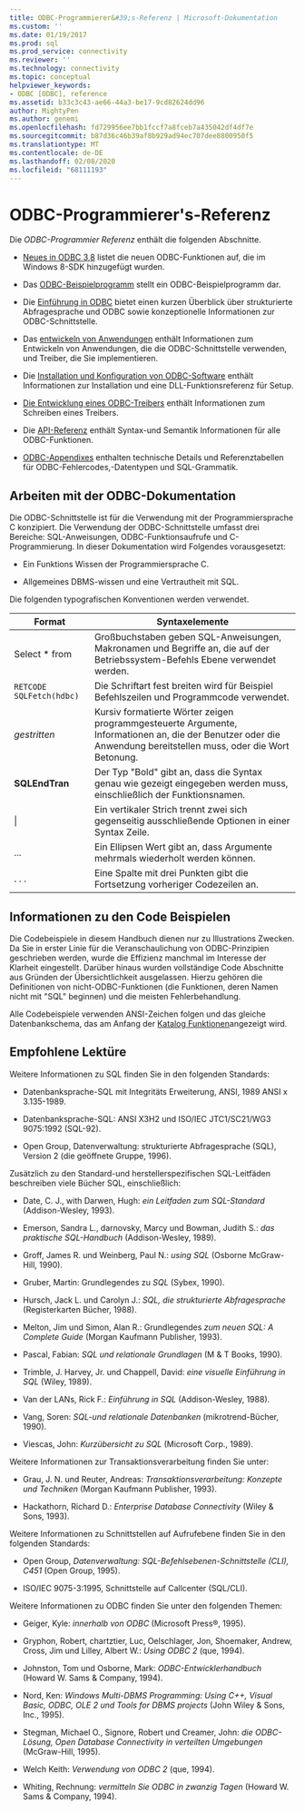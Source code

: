 ```yaml
---
title: ODBC-Programmierer&#39;s-Referenz | Microsoft-Dokumentation
ms.custom: ''
ms.date: 01/19/2017
ms.prod: sql
ms.prod_service: connectivity
ms.reviewer: ''
ms.technology: connectivity
ms.topic: conceptual
helpviewer_keywords:
- ODBC [ODBC], reference
ms.assetid: b33c3c43-ae66-44a3-be17-9cd82624dd96
author: MightyPen
ms.author: genemi
ms.openlocfilehash: fd729956ee7bb1fccf7a8fceb7a435042df4df7e
ms.sourcegitcommit: b87d36c46b39af8b929ad94ec707dee8800950f5
ms.translationtype: MT
ms.contentlocale: de-DE
ms.lasthandoff: 02/08/2020
ms.locfileid: "68111193"
---
```

# <a name="odbc-programmer39s-reference"></a>ODBC-Programmierer&#39;s-Referenz
Die *ODBC-Programmier Referenz* enthält die folgenden Abschnitte.  
  
-   [Neues in ODBC 3,8](../../odbc/reference/what-s-new-in-odbc-3-8.md) listet die neuen ODBC-Funktionen auf, die im Windows 8-SDK hinzugefügt wurden.  
  
-   Das [ODBC-Beispielprogramm](../../odbc/reference/sample-odbc-program.md) stellt ein ODBC-Beispielprogramm dar.  
  
-   Die [Einführung in ODBC](../../odbc/reference/introduction-to-odbc.md) bietet einen kurzen Überblick über strukturierte Abfragesprache und ODBC sowie konzeptionelle Informationen zur ODBC-Schnittstelle.  
  
-   Das [entwickeln von Anwendungen](../../odbc/reference/develop-app/developing-applications.md) enthält Informationen zum Entwickeln von Anwendungen, die die ODBC-Schnittstelle verwenden, und Treiber, die Sie implementieren.  
  
-   Die [Installation und Konfiguration von ODBC-Software](../../odbc/reference/install/installing-and-configuring-the-odbc-software.md) enthält Informationen zur Installation und eine DLL-Funktionsreferenz für Setup.  
  
-   [Die Entwicklung eines ODBC-Treibers](../../odbc/reference/develop-driver/developing-an-odbc-driver.md) enthält Informationen zum Schreiben eines Treibers.  
  
-   Die [API-Referenz](../../odbc/reference/syntax/odbc-reference.md) enthält Syntax-und Semantik Informationen für alle ODBC-Funktionen.  
  
-   [ODBC-Appendixes](../../odbc/reference/appendixes/odbc-appendixes.md) enthalten technische Details und Referenztabellen für ODBC-Fehlercodes,-Datentypen und SQL-Grammatik.  
  
## <a name="working-with-the-odbc-documentation"></a>Arbeiten mit der ODBC-Dokumentation  
 Die ODBC-Schnittstelle ist für die Verwendung mit der Programmiersprache C konzipiert. Die Verwendung der ODBC-Schnittstelle umfasst drei Bereiche: SQL-Anweisungen, ODBC-Funktionsaufrufe und C-Programmierung. In dieser Dokumentation wird Folgendes vorausgesetzt:  
  
-   Ein Funktions Wissen der Programmiersprache C.  
  
-   Allgemeines DBMS-wissen und eine Vertrautheit mit SQL.  
  
 Die folgenden typografischen Konventionen werden verwendet.  
  
|Format|Syntaxelemente|  
|------------|--------------|  
|Select * from|Großbuchstaben geben SQL-Anweisungen, Makronamen und Begriffe an, die auf der Betriebssystem-Befehls Ebene verwendet werden.|  
|`RETCODE SQLFetch(hdbc)`|Die Schriftart fest breiten wird für Beispiel Befehlszeilen und Programmcode verwendet.|  
|*gestritten*|Kursiv formatierte Wörter zeigen programmgesteuerte Argumente, Informationen an, die der Benutzer oder die Anwendung bereitstellen muss, oder die Wort Betonung.|  
|**SQLEndTran**|Der Typ "Bold" gibt an, dass die Syntax genau wie gezeigt eingegeben werden muss, einschließlich der Funktionsnamen.|  
|&#124;|Ein vertikaler Strich trennt zwei sich gegenseitig ausschließende Optionen in einer Syntax Zeile.|  
|...|Ein Ellipsen Wert gibt an, dass Argumente mehrmals wiederholt werden können.|  
|. . .|Eine Spalte mit drei Punkten gibt die Fortsetzung vorheriger Codezeilen an.|  
  
## <a name="about-the-code-examples"></a>Informationen zu den Code Beispielen  
 Die Codebeispiele in diesem Handbuch dienen nur zu Illustrations Zwecken. Da Sie in erster Linie für die Veranschaulichung von ODBC-Prinzipien geschrieben werden, wurde die Effizienz manchmal im Interesse der Klarheit eingestellt. Darüber hinaus wurden vollständige Code Abschnitte aus Gründen der Übersichtlichkeit ausgelassen. Hierzu gehören die Definitionen von nicht-ODBC-Funktionen (die Funktionen, deren Namen nicht mit "SQL" beginnen) und die meisten Fehlerbehandlung.  
  
 Alle Codebeispiele verwenden ANSI-Zeichen folgen und das gleiche Datenbankschema, das am Anfang der [Katalog Funktionen](../../odbc/reference/develop-app/catalog-functions.md)angezeigt wird.  
  
## <a name="recommended-reading"></a>Empfohlene Lektüre  
 Weitere Informationen zu SQL finden Sie in den folgenden Standards:  
  
-   Datenbanksprache-SQL mit Integritäts Erweiterung, ANSI, 1989 ANSI x 3.135-1989.  
  
-   Datenbanksprache-SQL: ANSI X3H2 und ISO/IEC JTC1/SC21/WG3 9075:1992 (SQL-92).  
  
-   Open Group, Datenverwaltung: strukturierte Abfragesprache (SQL), Version 2 (die geöffnete Gruppe, 1996).  
  
 Zusätzlich zu den Standard-und herstellerspezifischen SQL-Leitfäden beschreiben viele Bücher SQL, einschließlich:  
  
-   Date, C. J., with Darwen, Hugh: *ein Leitfaden zum SQL-Standard* (Addison-Wesley, 1993).  
  
-   Emerson, Sandra L., darnovsky, Marcy und Bowman, Judith S.: *das praktische SQL-Handbuch* (Addison-Wesley, 1989).  
  
-   Groff, James R. und Weinberg, Paul N.: *using SQL* (Osborne McGraw-Hill, 1990).  
  
-   Gruber, Martin: Grundlegendes zu *SQL* (Sybex, 1990).  
  
-   Hursch, Jack L. und Carolyn J.: *SQL, die strukturierte Abfragesprache* (Registerkarten Bücher, 1988).  
  
-   Melton, Jim und Simon, Alan R.: Grundlegendes *zum neuen SQL: A Complete Guide* (Morgan Kaufmann Publisher, 1993).  
  
-   Pascal, Fabian: *SQL und relationale Grundlagen* (M & T Books, 1990).  
  
-   Trimble, J. Harvey, Jr. und Chappell, David: *eine visuelle Einführung in SQL* (Wiley, 1989).  
  
-   Van der LANs, Rick F.: *Einführung in SQL* (Addison-Wesley, 1988).  
  
-   Vang, Soren: *SQL-und relationale Datenbanken* (mikrotrend-Bücher, 1990).  
  
-   Viescas, John: *Kurzübersicht zu SQL* (Microsoft Corp., 1989).  
  
 Weitere Informationen zur Transaktionsverarbeitung finden Sie unter:  
  
-   Grau, J. N. und Reuter, Andreas: *Transaktionsverarbeitung: Konzepte und Techniken* (Morgan Kaufmann Publisher, 1993).  
  
-   Hackathorn, Richard D.: *Enterprise Database Connectivity* (Wiley & Sons, 1993).  
  
 Weitere Informationen zu Schnittstellen auf Aufrufebene finden Sie in den folgenden Standards:  
  
-   Open Group, *Datenverwaltung: SQL-Befehlsebenen-Schnittstelle (CLI), C451* (Open Group, 1995).  
  
-   ISO/IEC 9075-3:1995, Schnittstelle auf Callcenter (SQL/CLI).  
  
 Weitere Informationen zu ODBC finden Sie unter den folgenden Themen:  
  
-   Geiger, Kyle: *innerhalb von ODBC* (Microsoft Press®, 1995).  
  
-   Gryphon, Robert, chartztier, Luc, Oelschlager, Jon, Shoemaker, Andrew, Cross, Jim und Lilley, Albert W.: *Using ODBC 2* (que, 1994).  
  
-   Johnston, Tom und Osborne, Mark: *ODBC-Entwicklerhandbuch* (Howard W. Sams & Company, 1994).  
  
-   Nord, Ken: *Windows Multi-DBMS Programming: Using C++, Visual Basic, ODBC, OLE 2 und Tools for DBMS projects* (John Wiley & Sons, Inc., 1995).  
  
-   Stegman, Michael O., Signore, Robert und Creamer, John: *die ODBC-Lösung, Open Database Connectivity in verteilten Umgebungen* (McGraw-Hill, 1995).  
  
-   Welch Keith: *Verwendung von ODBC 2* (que, 1994).  
  
-   Whiting, Rechnung: *vermitteln Sie ODBC in zwanzig Tagen* (Howard W. Sams & Company, 1994).
